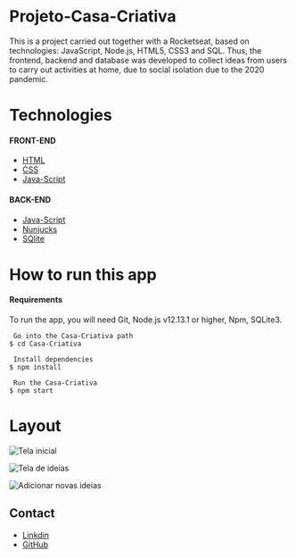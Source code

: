 # Projeto-Casa-Criativa

This is a project carried out together with a Rocketseat, based on technologies: JavaScript, Node.js, HTML5, CSS3 and SQL. Thus, the frontend, backend and database was developed to collect ideas from users to carry out activities at home, due to social isolation due to the 2020 pandemic.

# Technologies

#### FRONT-END

* [HTML](https://developer.mozilla.org/en-US/docs/Web/HTML) 
* [CSS](https://developer.mozilla.org/en-US/docs/Web/CSS)
* [Java-Script](https://developer.mozilla.org/en-US/docs/Glossary/JavaScript)

#### BACK-END

* [Java-Script](https://developer.mozilla.org/en-US/docs/Glossary/JavaScript)
* [Nunjucks](https://mozilla.github.io/nunjucks/)
* [SQlite](https://developer.mozilla.org/en-US/docs/Mozilla/Thunderbird/Thunderbird_extensions/HowTos/Common_Thunderbird_Extension_Techniques/Use_SQLite)

# How to run this app

#### Requirements

To run the app, you will need Git, Node.js v12.13.1 or higher, Npm, SQLite3.
```
 Go into the Casa-Criativa path
$ cd Casa-Criativa

 Install dependencies
$ npm install

 Run the Casa-Criativa
$ npm start
```

# Layout


![Tela inicial](https://github.com/fredericoberchof/Projeto-Casa-Criativa/blob/master/Captura%20de%20Tela%202020-08-12%20às%2015.08.26.png)

![Tela de ideias](https://github.com/fredericoberchof/Projeto-Casa-Criativa/blob/master/Captura%20de%20Tela%202020-08-12%20às%2015.07.14.png)

![Adicionar novas ideias](https://github.com/fredericoberchof/Projeto-Casa-Criativa/blob/master/Captura%20de%20Tela%202020-08-12%20às%2015.08.59.png)

## Contact

- <a href="https://www.linkedin.com/in/frederico-berchof-69983a135/">Linkdin</a>
- <a href="https://github.com/fredericoberchof">GitHub</a>
 

